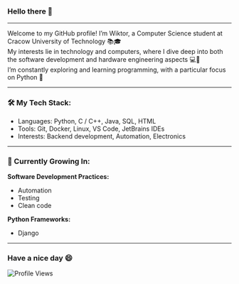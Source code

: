 ### Hello there 👋
---
Welcome to my GitHub profile! I’m Wiktor, a Computer Science student at Cracow University of Technology 📚🎓 <br>
My interests lie in technology and computers, where I dive deep into both the software development and hardware engineering aspects 💻🚀<br>
I’m constantly exploring and learning programming, with a particular focus on Python 🐍

---

### 🛠️ My Tech Stack:

- Languages: Python, C / C++, Java, SQL, HTML<br>
- Tools: Git, Docker, Linux, VS Code, JetBrains IDEs<br> 
- Interests: Backend development, Automation, Electronics

---
### 🌱 Currently Growing In:

**Software Development Practices:** 
- Automation
- Testing
- Clean code<br>

**Python Frameworks:**
- Django
---
### Have a nice day 😄

![Profile Views](https://komarev.com/ghpvc/?username=PotatoZip&color=blue)
